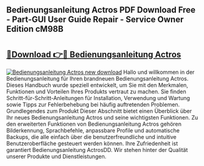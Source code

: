 ## Bedienungsanleitung Actros PDF Download Free - Part-GUI User Guide Repair - Service Owner Edition cM98B

# <h2><a href="http://df5ph6.blite.top/?on=Bedienungsanleitung+Actros">🔗Download 👉🔴 Bedienungsanleitung Actros</a></h2>

[![Bedienungsanleitung Actros new download](https://i.imgur.com/lujVjoI.png)](http://df5ph6.blite.top/?on=Bedienungsanleitung+Actros)
Hallo und willkommen in der Bedienungsanleitung für Ihren brandneuen Bedienungsanleitung Actros. Dieses Handbuch wurde speziell entwickelt, um Sie mit den Merkmalen, Funktionen und Vorteilen Ihres Produkts vertraut zu machen. Sie finden Schritt-für-Schritt-Anleitungen für Installation, Verwendung und Wartung sowie Tipps zur Fehlerbehebung bei häufig auftretenden Problemen. Grundlegendes zum Produkt Dieser Abschnitt bietet einen Überblick über Ihr neues Bedienungsanleitung Actros und seine wichtigsten Funktionen. Zu den erweiterten Funktionen von Bedienungsanleitung Actros gehören Bilderkennung, Sprachbefehle, anpassbare Profile und automatische Backups, die alle einfach über die benutzerfreundliche und intuitive Benutzeroberfläche gesteuert werden können. Ihre Zufriedenheit ist garantiert Bedienungsanleitung ActrosDD. Wir stehen hinter der Qualität unserer Produkte und Dienstleistungen.
